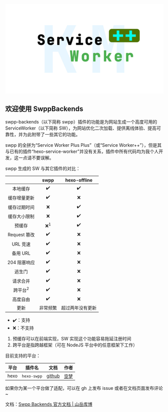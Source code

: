![swpp](./swpp.jpg)

## 欢迎使用 SwppBackends

swpp-backends（以下简称 swpp）插件的功能是为网站生成一个高度可用的 ServiceWorker（以下简称 SW），为网站优化二次加载、提供离线体验、提高可靠性，并为此附带了一些其它的功能。

swpp 的全拼为“Service Worker Plus Plus”（或“Service Worker++”），但是其与已有的插件“hexo-service-worker”并没有关系，插件中所有代码均为我个人开发，这一点请不要误解。

swpp 生成的 SW 与其它插件的对比：

|                 |     swpp      | hexo-offline |
|:---------------:|:-------------:|:------------:|
|      本地缓存       |      ✔️       |      ✔️      |
|     缓存增量更新      |      ✔️       |      ❌       |
|     缓存过期时间      |       ❌       |      ✔️      |
|     缓存大小限制      |       ❌       |      ✔️      |
|       预缓存       | ❌<sup>1</sup> |      ✔️      |
|   Request 篡改    |      ✔️       |      ❌       |
|     URL 竞速      |      ✔️       |      ❌       |
|     备用 URL      |      ✔️       |      ❌       |
|    204 阻塞响应     |      ✔️       |      ❌       |
|       逃生门       |      ✔️       |      ❌       |
|      请求合并       |      ✔️       |      ❌       |
| 跨平台<sup>2</sup> |      ✔️       |      ❌       |
|      高度自由       |      ✔️       |      ❌       |
|       更新        |     非常频繁      |   超过两年没有更新   |

+ ✔️：支持
+ ❌：不支持

1. 预缓存可以在前端实现，SW 实现这个功能容易拖延注册时间
2. 跨平台是指跨越框架（可在 NodeJS 平台中的任意框架下工作）

目前支持的平台：

|  平台  |     插件名     |                            文档                             |           作者            |
|:----:|:-----------:|:---------------------------------------------------------:|:-----------------------:|
| hexo | `hexo-swpp` | [github](https://github.com/EmptyDreams/hexo-swpp#readme) | [空梦](https://kmar.top/) |

如果你为某一个平台做了适配，可以在 gh 上发布 issue 或者在文档页面发布评论~

文档：[Swpp Backends 官方文档 | 山岳库博](https://kmar.top/posts/b70ec88f/)